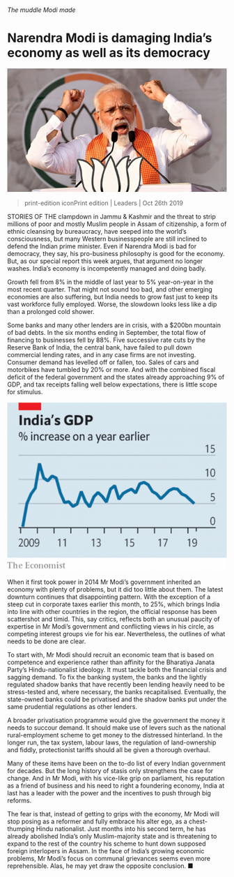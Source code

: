 ###### The muddle Modi made

# Narendra Modi is damaging India’s economy as well as its democracy 

![image](images/20191026_ldp502.jpg) 

> print-edition iconPrint edition | Leaders | Oct 26th 2019 

STORIES OF THE clampdown in Jammu & Kashmir and the threat to strip millions of poor and mostly Muslim people in Assam of citizenship, a form of ethnic cleansing by bureaucracy, have seeped into the world’s consciousness, but many Western businesspeople are still inclined to defend the Indian prime minister. Even if Narendra Modi is bad for democracy, they say, his pro-business philosophy is good for the economy. But, as our special report this week argues, that argument no longer washes. India’s economy is incompetently managed and doing badly. 

Growth fell from 8% in the middle of last year to 5% year-on-year in the most recent quarter. That might not sound too bad, and other emerging economies are also suffering, but India needs to grow fast just to keep its vast workforce fully employed. Worse, the slowdown looks less like a dip than a prolonged cold shower. 

Some banks and many other lenders are in crisis, with a $200bn mountain of bad debts. In the six months ending in September, the total flow of financing to businesses fell by 88%. Five successive rate cuts by the Reserve Bank of India, the central bank, have failed to pull down commercial lending rates, and in any case firms are not investing. Consumer demand has levelled off or fallen, too. Sales of cars and motorbikes have tumbled by 20% or more. And with the combined fiscal deficit of the federal government and the states already approaching 9% of GDP, and tax receipts falling well below expectations, there is little scope for stimulus. 

![image](images/20191026_LDC036.png) 

When it first took power in 2014 Mr Modi’s government inherited an economy with plenty of problems, but it did too little about them. The latest downturn continues that disappointing pattern. With the exception of a steep cut in corporate taxes earlier this month, to 25%, which brings India into line with other countries in the region, the official response has been scattershot and timid. This, say critics, reflects both an unusual paucity of expertise in Mr Modi’s government and conflicting views in his circle, as competing interest groups vie for his ear. Nevertheless, the outlines of what needs to be done are clear. 

To start with, Mr Modi should recruit an economic team that is based on competence and experience rather than affinity for the Bharatiya Janata Party’s Hindu-nationalist ideology. It must tackle both the financial crisis and sagging demand. To fix the banking system, the banks and the lightly regulated shadow banks that have recently been lending heavily need to be stress-tested and, where necessary, the banks recapitalised. Eventually, the state-owned banks could be privatised and the shadow banks put under the same prudential regulations as other lenders. 

A broader privatisation programme would give the government the money it needs to succour demand. It should make use of levers such as the national rural-employment scheme to get money to the distressed hinterland. In the longer run, the tax system, labour laws, the regulation of land-ownership and fiddly, protectionist tariffs should all be given a thorough overhaul. 

Many of these items have been on the to-do list of every Indian government for decades. But the long history of stasis only strengthens the case for change. And in Mr Modi, with his vice-like grip on parliament, his reputation as a friend of business and his need to right a foundering economy, India at last has a leader with the power and the incentives to push through big reforms. 

The fear is that, instead of getting to grips with the economy, Mr Modi will stop posing as a reformer and fully embrace his alter ego, as a chest-thumping Hindu nationalist. Just months into his second term, he has already abolished India’s only Muslim-majority state and is threatening to expand to the rest of the country his scheme to hunt down supposed foreign interlopers in Assam. In the face of India’s growing economic problems, Mr Modi’s focus on communal grievances seems even more reprehensible. Alas, he may yet draw the opposite conclusion. ■ 

